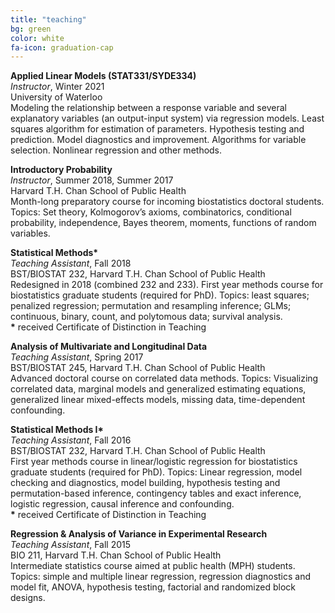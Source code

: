 ```yaml
---
title: "teaching"
bg: green
color: white
fa-icon: graduation-cap
---
```





**Applied Linear Models (STAT331/SYDE334)**   
*Instructor*, Winter 2021  
University of Waterloo      
Modeling the relationship between a response variable and several explanatory variables (an output-input system) via regression models. Least squares algorithm for estimation of parameters. Hypothesis testing and prediction. Model diagnostics and improvement. Algorithms for variable selection. Nonlinear regression and other methods.

**Introductory Probability**   
*Instructor*, Summer 2018, Summer 2017   
Harvard T.H. Chan School of Public Health      
Month-long preparatory course for incoming biostatistics doctoral students. Topics: Set theory, Kolmogorov’s axioms, combinatorics, conditional probability, independence, Bayes theorem, moments, functions of random variables. 

**Statistical Methods\***   
*Teaching Assistant*, Fall 2018   
BST/BIOSTAT 232, Harvard T.H. Chan School of Public Health    
Redesigned in 2018 (combined 232 and 233). First year methods course for biostatistics graduate students (required for PhD). Topics: least squares; penalized regression; permutation and resampling inference; GLMs; continuous, binary, count, and polytomous data; survival analysis.   
**\*** received Certificate of Distinction in Teaching 

**Analysis of Multivariate and Longitudinal Data**   
*Teaching Assistant*, Spring 2017   
BST/BIOSTAT 245, Harvard T.H. Chan School of Public Health     
Advanced doctoral course on correlated data methods. Topics: Visualizing correlated data, marginal models and generalized estimating equations, generalized linear mixed-effects models, missing data, time-dependent confounding.    

**Statistical Methods I\***   
*Teaching Assistant*, Fall 2016   
BST/BIOSTAT 232, Harvard T.H. Chan School of Public Health     
First year methods course in linear/logistic regression for biostatistics graduate students (required for PhD). Topics: Linear regression, model checking and diagnostics, model building, hypothesis testing and permutation-based inference, contingency tables and exact inference, logistic regression, causal inference and confounding.    
**\*** received Certificate of Distinction in Teaching 

**Regression & Analysis of Variance in Experimental Research**   
*Teaching Assistant*, Fall 2015   
BIO 211, Harvard T.H. Chan School of Public Health   
Intermediate statistics course aimed at public health (MPH) students. Topics: simple and multiple linear regression, regression diagnostics and model fit, ANOVA, hypothesis testing, factorial and randomized block designs. 

